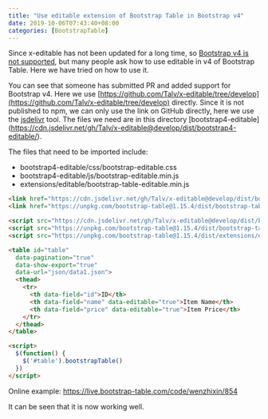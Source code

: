 ```yaml
---
title: "Use editable extension of Bootstrap Table in Bootstrap v4"
date: 2019-10-06T07:43:40+08:00
categories: [BootstrapTable]
---
```


Since x-editable has not been updated for a long time, so [Bootstrap v4 is not supported](https://github.com/wenzhixin/bootstrap-table/issues/3705), but many people ask how to use editable in v4 of Bootstrap Table. Here we have tried on how to use it.

You can see that someone has submitted PR and added support for Bootstrap v4. Here we use [https://github.com/Talv/x-editable/tree/develop](https://github.com/Talv/x-editable/tree/develop) directly. Since it is not published to npm, we can only use the link on GitHub directly, here we use the [jsdelivr](https://www.jsdelivr.com) tool. The files we need are in this directory [bootstrap4-editable] (https://cdn.jsdelivr.net/gh/Talv/x-editable@develop/dist/bootstrap4-editable/).

The files that need to be imported include:

* bootstrap4-editable/css/bootstrap-editable.css
* bootstrap4-editable/js/bootstrap-editable.min.js
* extensions/editable/bootstrap-table-editable.min.js

```html
<link href="https://cdn.jsdelivr.net/gh/Talv/x-editable@develop/dist/bootstrap4-editable/css/bootstrap-editable.css" rel="stylesheet">
<link href="https://unpkg.com/bootstrap-table@1.15.4/dist/bootstrap-table.min.css" rel="stylesheet">

<script src="https://cdn.jsdelivr.net/gh/Talv/x-editable@develop/dist/bootstrap4-editable/js/bootstrap-editable.min.js"></script>
<script src="https://unpkg.com/bootstrap-table@1.15.4/dist/bootstrap-table.min.js"></script>
<script src="https://unpkg.com/bootstrap-table@1.15.4/dist/extensions/editable/bootstrap-table-editable.min.js"></script>

<table id="table"
  data-pagination="true"
  data-show-export="true"
  data-url="json/data1.json">
  <thead>
    <tr>
      <th data-field="id">ID</th>
      <th data-field="name" data-editable="true">Item Name</th>
      <th data-field="price" data-editable="true">Item Price</th>
    </tr>
  </thead>
</table>

<script>
  $(function() {
    $('#table').bootstrapTable()
  })
</script>
```

Online example: https://live.bootstrap-table.com/code/wenzhixin/854

It can be seen that it is now working well.

